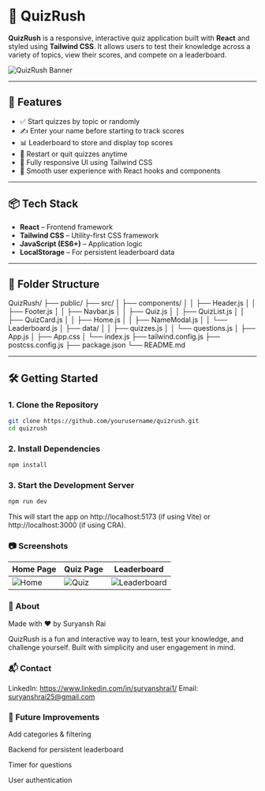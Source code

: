 # 🎯 QuizRush

**QuizRush** is a responsive, interactive quiz application built with **React** and styled using **Tailwind CSS**. It allows users to test their knowledge across a variety of topics, view their scores, and compete on a leaderboard.

![QuizRush Banner](https://via.placeholder.com/1000x300?text=QuizRush+Quiz+App) 

---

## 🚀 Features

- ✅ Start quizzes by topic or randomly
- ✍️ Enter your name before starting to track scores
- 📊 Leaderboard to store and display top scores
- 🔄 Restart or quit quizzes anytime
- 📱 Fully responsive UI using Tailwind CSS
- 🧠 Smooth user experience with React hooks and components

---

## 📦 Tech Stack

- **React** – Frontend framework
- **Tailwind CSS** – Utility-first CSS framework
- **JavaScript (ES6+)** – Application logic
- **LocalStorage** – For persistent leaderboard data

---

## 📂 Folder Structure

QuizRush/
├── public/
├── src/
│ ├── components/
│ │ ├── Header.js
│ │ ├── Footer.js
│ │ ├── Navbar.js
│ │ ├── Quiz.js
│ │ ├── QuizList.js
│ │ ├── QuizCard.js
│ │ ├── Home.js
│ │ ├── NameModal.js
│ │ └── Leaderboard.js
│ ├── data/
│ │ ├── quizzes.js
│ │ └── questions.js
│ ├── App.js
│ ├── App.css
│ └── index.js
├── tailwind.config.js
├── postcss.config.js
├── package.json
└── README.md


---

## 🛠️ Getting Started

### 1. Clone the Repository

```bash
git clone https://github.com/yourusername/quizrush.git
cd quizrush
```
### 2. Install Dependencies
```bash
npm install
```

### 3. Start the Development Server
```bash
npm run dev
```
This will start the app on http://localhost:5173 (if using Vite) or http://localhost:3000 (if using CRA).

### 📷 Screenshots

| Home Page                                    | Quiz Page                                    | Leaderboard                                         |
| -------------------------------------------- | -------------------------------------------- | --------------------------------------------------- |
| ![Home](https://via.placeholder.com/300x200) | ![Quiz](https://via.placeholder.com/300x200) | ![Leaderboard](https://via.placeholder.com/300x200) |

### 🧾 About
Made with ❤️ by Suryansh Rai

QuizRush is a fun and interactive way to learn, test your knowledge, and challenge yourself. Built with simplicity and user engagement in mind.

### 📬 Contact
LinkedIn: https://www.linkedin.com/in/suryanshrai1/
Email: suryanshrai25@gmail.com

### 🧠 Future Improvements
Add categories & filtering

Backend for persistent leaderboard

Timer for questions

User authentication